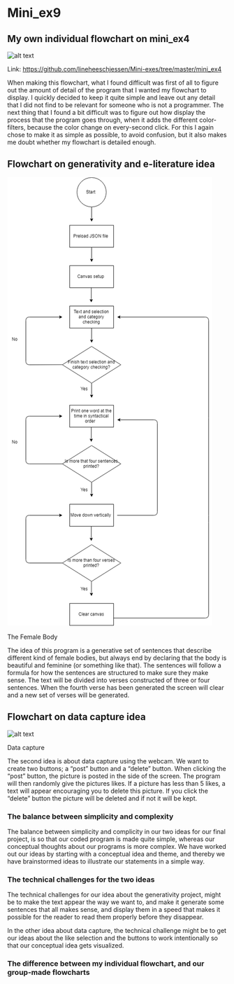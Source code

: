 # Mini_ex9

## My own individual flowchart on mini_ex4

![alt text](mini_ex9.png "beskrivelse af billede")

Link: https://github.com/lineheeschjessen/Mini-exes/tree/master/mini_ex4

When making this flowchart, what I found difficult was first of all to figure out the amount of detail of the program that I wanted my flowchart to display. I quickly decided to keep it quite simple and leave out any detail that I did not find to be relevant for someone who is not a programmer. The next thing that I found a bit difficult was to figure out how display the process that the program goes through, when it adds the different color-filters, because the color change on every-second click. For this I again chose to make it as simple as possible, to avoid confusion, but it also makes me doubt whether my flowchart is detailed enough.  

## Flowchart on generativity and e-literature idea

![alt text](Generative.png "beskrivelse af billede")

The Female Body 

The idea of this program is a generative set of sentences that describe different kind of female bodies, but always end by declaring that the body is beautiful and feminine (or something like that). The sentences will follow a formula for how the sentences are structured to make sure they make sense. The text will be divided into verses constructed of three or four sentences. When the fourth verse has been generated the screen will clear and a new set of verses will be generated. 

## Flowchart on data capture idea

![alt text](datacapture.png "beskrivelse af billede")

Data capture

The second idea is about data capture using the webcam. We want to create two buttons; a “post” button and a “delete” button. When clicking the “post” button, the picture is posted in the side of the screen. The program will then randomly give the pictures likes. If a picture has less than 5 likes, a text will appear encouraging you to delete this picture. If you click the “delete” button the picture will be deleted and if not it will be kept. 

### The balance between simplicity and complexity 

The balance between simplicity and complicity in our two ideas for our final project, is so that our coded program is made quite simple, whereas our conceptual thoughts about our programs is more complex. We have worked out our ideas by starting with a conceptual idea and theme, and thereby we have brainstormed ideas to illustrate our statements in a simple way. 

### The technical challenges for the two ideas

The technical challenges for our idea about the generativity project, might be to make the text appear the way we want to, and make it generate some sentences that all makes sense, and display them in a speed that makes it possible for the reader to read them properly before they disappear. 

In the other idea about data capture, the technical challenge might be to get our ideas about the like selection and the buttons to work intentionally so that our conceptual idea gets visualized. 

### The difference between my individual flowchart, and our group-made flowcharts

